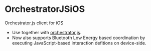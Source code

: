 OrchestratorJSiOS
=================

Orchestrator.js client for iOS

- Use together with [orchestrator.js](http://orchestratorjs.org).
- Now also supports Bluetooth Low Energy based coordination by executing JavaScript-based interaction defitions on device-side.
